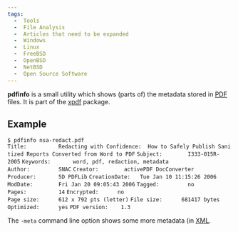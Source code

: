 ```yaml
---
tags:
  -  Tools
  -  File Analysis
  -  Articles that need to be expanded
  -  Windows
  -  Linux
  -  FreeBSD
  -  OpenBSD
  -  NetBSD
  -  Open Source Software
---
```

**pdfinfo** is a small utility which shows (parts of) the metadata
stored in [PDF](pdf.md) files. It is part of the
[xpdf](xpdf.md) package.

## Example

`$ pdfinfo nsa-redact.pdf`
`Title:          Redacting with Confidence:  How to Safely Publish Sanitized Reports Converted from Word to PDF`
`Subject:        I333-015R-2005`
`Keywords:       word, pdf, redaction, metadata`
`Author:         SNAC`
`Creator:        activePDF DocConverter`
`Producer:       5D PDFLib`
`CreationDate:   Tue Jan 10 11:15:26 2006`
`ModDate:        Fri Jan 20 09:05:43 2006`
`Tagged:         no`
`Pages:          14`
`Encrypted:      no`
`Page size:      612 x 792 pts (letter)`
`File size:      681417 bytes`
`Optimized:      yes`
`PDF version:    1.3`

The `-meta` command line option shows some more metadata (in
[XML](xml.md).